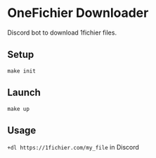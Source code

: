 # OneFichier Downloader
Discord bot to download 1fichier files.

## Setup
`make init`

## Launch
`make up`

## Usage
`+dl https://1fichier.com/my_file` in Discord
